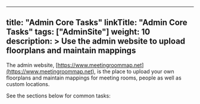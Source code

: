 
---
title: "Admin Core Tasks"
linkTitle: "Admin Core Tasks"
tags: ["AdminSite"]
weight: 10
description: >
  Use the admin website to upload floorplans and maintain mappings
---

The admin website, [https://www.meetingroommap.net](https://www.meetingroommap.net), is the place to upload your own floorplans and maintain mappings for meeting rooms, people as well as custom locations.

See the sections below for common tasks:
